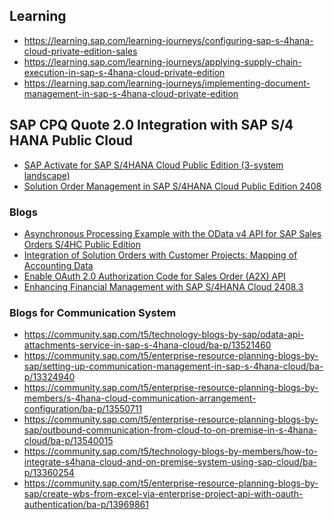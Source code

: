 ## Learning

* https://learning.sap.com/learning-journeys/configuring-sap-s-4hana-cloud-private-edition-sales
* https://learning.sap.com/learning-journeys/applying-supply-chain-execution-in-sap-s-4hana-cloud-private-edition
* https://learning.sap.com/learning-journeys/implementing-document-management-in-sap-s-4hana-cloud-private-edition

## SAP CPQ Quote 2.0 Integration with SAP S/4 HANA Public Cloud 

* [SAP Activate for SAP S/4HANA Cloud Public Edition (3-system landscape)](
https://go.support.sap.com/roadmapviewer/#/group/658F507A-D6F5-4B78-9EE1-0300C5F1E40F/roadmap/82b2db84548d41209cda972f0fac428b:FA163ED752201EDABFE83D133CFCDD51/node/41B0A9233ACD4EF2AEDB4E9268B4DE97//phaseAccelerator/82b2db84548d41209cda972f0fac428b
)
* [Solution Order Management in SAP S/4HANA Cloud Public Edition 2408](https://community.sap.com/t5/enterprise-resource-planning-blogs-by-sap/solution-order-management-in-sap-s-4hana-cloud-public-edition-2408/ba-p/13873445)
  




### Blogs
* [Asynchronous Processing Example with the OData v4 API for SAP Sales Orders S/4HC Public Edition](https://community.sap.com/t5/technology-blogs-by-sap/asynchronous-processing-example-with-the-odata-v4-api-for-sap-sales-orders/ba-p/13922674)
* [Integration of Solution Orders with Customer Projects: Mapping of Accounting Data ](https://community.sap.com/t5/enterprise-resource-planning-blogs-by-sap/integration-of-solution-orders-with-customer-projects-mapping-of-accounting/ba-p/13949478)
* [Enable OAuth 2.0 Authorization Code for Sales Order (A2X) API](https://community.sap.com/t5/enterprise-resource-planning-blogs-by-sap/enable-oauth-2-0-authorization-code-for-sales-order-a2x-api/ba-p/13617148)
* [Enhancing Financial Management with SAP S/4HANA Cloud 2408.3](https://community.sap.com/t5/enterprise-resource-planning-blogs-by-sap/enhancing-financial-management-with-sap-s-4hana-cloud-2408-3/ba-p/13964111)




### Blogs for Communication System
* https://community.sap.com/t5/technology-blogs-by-sap/odata-api-attachments-service-in-sap-s-4hana-cloud/ba-p/13521460
* https://community.sap.com/t5/enterprise-resource-planning-blogs-by-sap/setting-up-communication-management-in-sap-s-4hana-cloud/ba-p/13324940
* https://community.sap.com/t5/enterprise-resource-planning-blogs-by-members/s-4hana-cloud-communication-arrangement-configuration/ba-p/13550711
* https://community.sap.com/t5/enterprise-resource-planning-blogs-by-sap/outbound-communication-from-cloud-to-on-premise-in-s-4hana-cloud/ba-p/13540015
* https://community.sap.com/t5/technology-blogs-by-members/how-to-integrate-s4hana-cloud-and-on-premise-system-using-sap-cloud/ba-p/13360254
* https://community.sap.com/t5/enterprise-resource-planning-blogs-by-sap/create-wbs-from-excel-via-enterprise-project-api-with-oauth-authentication/ba-p/13969861
